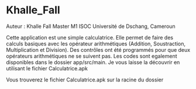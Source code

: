 # Khalle_Fall

Auteur : Khalle Fall Master M1 ISOC Université de Dschang, Cameroun

Cette application est une simple calculatrice. Elle permet de faire des calculs basiques avec les opérateur arithmétiques
(Addition, Soustraction, Multiplication et Division). Des contrôles ont été programmés pour que deux opérateurs arithmétiques ne se suivent pas.
Les codes sont egalement disponibles dans le dossier app/src/main. Je vous laisse la découvrir en utilisant le fichier Calculatrice.apk 

Vous trouverez le fichier Calculatrice.apk sur la racine du dossier

